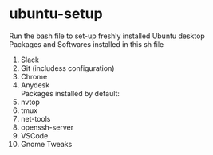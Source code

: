 # ubuntu-setup
Run the bash file to set-up freshly installed Ubuntu desktop  
Packages and Softwares installed in this sh file  
1. Slack  
2. Git (includess configuration)
3. Chrome
4. Anydesk  
Packages installed by default:  
1. nvtop
2. tmux
3. net-tools
4. openssh-server
5. VSCode
6. Gnome Tweaks
